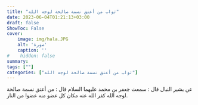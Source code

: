 ```yaml
---
title: "ثواب من أعتق نسمة صالحة لوجه الله"
date: 2023-06-04T01:21:13+03:00
draft: false
ShowToc: False
cover:
    image: img/hala.JPG
    alt: 'صورة'
    caption: ''
#    hidden: false
summary: 
tags: [""]
categories: ["ثواب من أعتق نسمة صالحة لوجه الله"]
---
```

عن بشير النبال قال : سمعت جعفر بن محمد عليهما
السلام قال : من أعتق نسمة صالحة لوجه الله كفر الله عنه مكان كل
عضو منه عضوا من النار.

